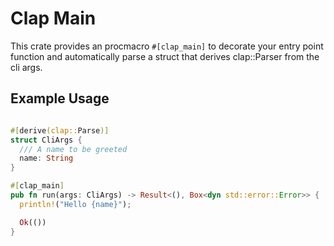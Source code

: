 # Clap Main

This crate provides an procmacro `#[clap_main]` to decorate your entry point function and automatically 
parse a struct that derives clap::Parser from the cli args. 

## Example Usage
```rust

#[derive(clap::Parse)]
struct CliArgs {
  /// A name to be greeted
  name: String
}

#[clap_main]
pub fn run(args: CliArgs) -> Result<(), Box<dyn std::error::Error>> {
  println!("Hello {name}");  

  Ok(())
}
```

